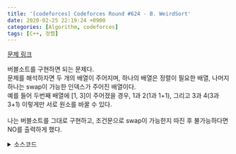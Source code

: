 ```yaml
---
title: '[codeforces] Codeforces Round #624 - B. WeirdSort'
date: 2020-02-25 22:19:24 +0900
categories: [Algorithm, codeforces]
tags: [C++, 정렬]
---
```


[문제 링크](http://codeforces.com/contest/1311/problem/B)

버블소트를 구현하면 되는 문제다.<br>
문제를 해석하자면 두 개의 배열이 주어지며, 하나의 배열은 정렬이 필요한 배열, 나머지 하나는 swap이 가능한 인덱스가 주어진 배열이다.<br>
예를 들어 두번째 배열에 [1, 3]이 주어졌을 경우, 1과 2(1과 1+1), 그리고 3과 4(3과 3+1) 이렇게만 서로 원소를 바꿀 수 있다.<br><br>
나는 버블소트를 그대로 구현하고, 조건문으로 swap이 가능한지 따진 후 불가능하다면 NO를 출력하게 했다.

<details>
  <summary> 소스코드 </summary>
    <div markdown="1">

```c++

#include <iostream>
#include <limits.h>
#include <algorithm>
#include <functional>
#include <vector>
#include <string.h>
#include <ctype.h>
#include <cmath>
#include <queue>
#include <stack>
#include <string>
#include <set>
#include <map>
using namespace std;
typedef tuple<int, int, int> T;
typedef pair<int, int> PII;
 
int main(void) {
	int t, n, m, a[105], dest[105];
	
	scanf("%d", &t);
	for (int T = 0; T < t; T++) {
		int aa;
		bool ck = true;
		bool p[105] = { false };
		scanf("%d %d", &n, &m);
		for (int i = 0; i < n; i++)
			scanf("%d", a + i);
		for (int i = 0; i < m; i++) {
			scanf("%d", &aa);
			p[aa-1] = true;
		}
 
		for (int j = 0; j < n - 1; j++) {
			for (int i = 0; i < n - 1; i++) {
				if (a[i] > a[i + 1]) {
					if (p[i]) swap(a[i], a[i + 1]);
					else {
						ck = false;
						break;
					}
				}
			}
		}
 
		for (int i = 0; i < n - 1; i++) {
			if (a[i] > a[i + 1]) {
				ck = false;
				break;
			}
		}
 
		printf("%s\n", ck ? "YES" : "NO");
	}
 
 
	return 0;
}
```

</div>
</details>